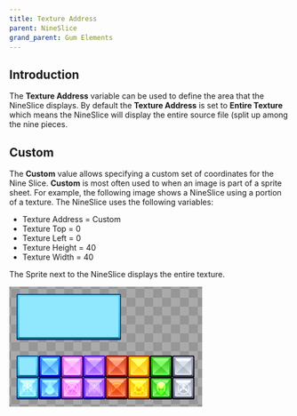 ```yaml
---
title: Texture Address
parent: NineSlice
grand_parent: Gum Elements
---
```


## Introduction

The **Texture Address** variable can be used to define the area that the NineSlice displays. By default the **Texture Address** is set to **Entire Texture** which means the NineSlice will display the entire source file (split up among the nine pieces.

## Custom

The **Custom** value allows specifying a custom set of coordinates for the Nine Slice. **Custom** is most often used to when an image is part of a sprite sheet. For example, the following image shows a NineSlice using a portion of a texture. The NineSlice uses the following variables:

* Texture Address = Custom
* Texture Top = 0
* Texture Left = 0
* Texture Height = 40
* Texture Width = 40

The Sprite next to the NineSlice displays the entire texture.

![](NineSliceCustomCoordinates.png)





